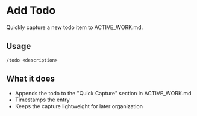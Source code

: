 # Add Todo

Quickly capture a new todo item to ACTIVE_WORK.md.

## Usage
```
/todo <description>
```

## What it does
- Appends the todo to the "Quick Capture" section in ACTIVE_WORK.md
- Timestamps the entry
- Keeps the capture lightweight for later organization